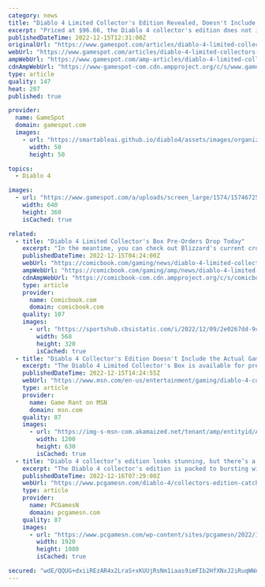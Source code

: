 ```yaml
---
category: news
title: "Diablo 4 Limited Collector's Edition Revealed, Doesn't Include The Game"
excerpt: "Priced at $96.66, the Diablo 4 collector's edition does not include a copy of the game but does sport some killer mood lighting."
publishedDateTime: 2022-12-15T12:31:00Z
originalUrl: "https://www.gamespot.com/articles/diablo-4-limited-collectors-edition-revealed-doesnt-include-the-game/1100-6510094/"
webUrl: "https://www.gamespot.com/articles/diablo-4-limited-collectors-edition-revealed-doesnt-include-the-game/1100-6510094/"
ampWebUrl: "https://www.gamespot.com/amp-articles/diablo-4-limited-collectors-edition-revealed-doesnt-include-the-game/1100-6510094/"
cdnAmpWebUrl: "https://www-gamespot-com.cdn.ampproject.org/c/s/www.gamespot.com/amp-articles/diablo-4-limited-collectors-edition-revealed-doesnt-include-the-game/1100-6510094/"
type: article
quality: 147
heat: 207
published: true

provider:
  name: GameSpot
  domain: gamespot.com
  images:
    - url: "https://smartableai.github.io/diablo4/assets/images/organizations/gamespot.com-50x50.jpg"
      width: 50
      height: 50

topics:
  - Diablo 4

images:
  - url: "https://www.gamespot.com/a/uploads/screen_large/1574/15746725/4072834-preview_diablo4_v2_site.jpg"
    width: 640
    height: 360
    isCached: true

related:
  - title: "Diablo 4 Limited Collector's Box Pre-Orders Drop Today"
    excerpt: "In the meantime, you can check out Blizzard's current crop of Diablo 4 merch right here. The lineup includes the Diablo IV Inarius Collector's Edition Pin, the Diablo: Tales From the Horadric Library ..."
    publishedDateTime: 2022-12-15T04:24:00Z
    webUrl: "https://comicbook.com/gaming/news/diablo-4-limited-collectors-box-preorder/"
    ampWebUrl: "https://comicbook.com/gaming/amp/news/diablo-4-limited-collectors-box-preorder/"
    cdnAmpWebUrl: "https://comicbook-com.cdn.ampproject.org/c/s/comicbook.com/gaming/amp/news/diablo-4-limited-collectors-box-preorder/"
    type: article
    provider:
      name: Comicbook.com
      domain: comicbook.com
    quality: 107
    images:
      - url: "https://sportshub.cbsistatic.com/i/2022/12/09/2e0267dd-9c79-42d2-9464-f55b4521cfa6/batman-suicide-squad.jpg?width=568&height=320"
        width: 568
        height: 320
        isCached: true
  - title: "Diablo 4 Collector's Edition Doesn't Include the Actual Game"
    excerpt: "The Diablo 4 Limited Collector's Box is available for pre-purchase, but the rare edition doesn't actually come with a copy of the game itself."
    publishedDateTime: 2022-12-15T14:24:55Z
    webUrl: "https://www.msn.com/en-us/entertainment/gaming/diablo-4-collectors-edition-doesnt-include-the-actual-game/ar-AA15kFZW"
    type: article
    provider:
      name: Game Rant on MSN
      domain: msn.com
    quality: 87
    images:
      - url: "https://img-s-msn-com.akamaized.net/tenant/amp/entityid/AA15kV8N.img?h=630&w=1200&m=6&q=60&o=t&l=f&f=jpg&x=376&y=157"
        width: 1200
        height: 630
        isCached: true
  - title: "Diablo 4 collector’s edition looks stunning, but there’s a huge catch"
    excerpt: "The Diablo 4 collector's edition is packed to bursting with some gruesome goodies, but it's missing one pretty important thing - the action RPG game itself ..."
    publishedDateTime: 2022-12-16T07:29:00Z
    webUrl: "https://www.pcgamesn.com/diablo-4/collectors-edition-catch"
    type: article
    provider:
      name: PCGamesN
      domain: pcgamesn.com
    quality: 87
    images:
      - url: "https://www.pcgamesn.com/wp-content/sites/pcgamesn/2022/12/diablo-4-collectors-edition-catch-no-game.jpg"
        width: 1920
        height: 1080
        isCached: true

secured: "wdE/QQUG+dxiiREzAR4x2LraS+xKUUjRsNm1iaas9imFIb2HfXNxJ2iRuqWWAfsIgeL65U6l0G/6uXiGVeWScIKGolU/DQrucdT+lfdWCGghMlH7ld160uvv/TI2dMX5tO/jJyvW54mz8YNuQNNGG/1k+PTbqt8h8auq227Nw32tWkSTt3GpMddBfD2LCXFAH97/jNKinWSlp0B2YzYef7LTZc657Ilh6poER7Vl594ipo9ZcnAo87WlI9bh68FQ7D8YUoFQnzx5iGCLZwiBPFpnLj/BNJmYM6A6c2zFnTmPbkQWpNpwSGrDkSJp/bR3xUDAxTLI1NJfv+YmtDpJioRAbF3ka/SJ/qifiHGsSJA=;s5f3Rg1zCaols6BN39lIyw=="
---
```


